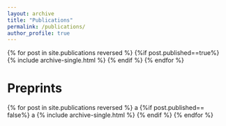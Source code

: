 ```yaml
---
layout: archive
title: "Publications"
permalink: /publications/
author_profile: true
---
```



{% for post in site.publications reversed %}
  {%if post.published==true%}
    {% include archive-single.html %}
  {% endif %}
{% endfor %}

Preprints
===
{% for post in site.publications reversed %}
  a
  {%if post.published== false%}
  a
    {% include archive-single.html %}
  {% endif %}
{% endfor %}
